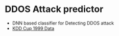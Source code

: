 # DDOS Attack predictor
* DNN based classifier for Detecting DDOS attack
* [KDD Cup 1999 Data](http://kdd.ics.uci.edu/databases/kddcup99/kddcup99.html)
